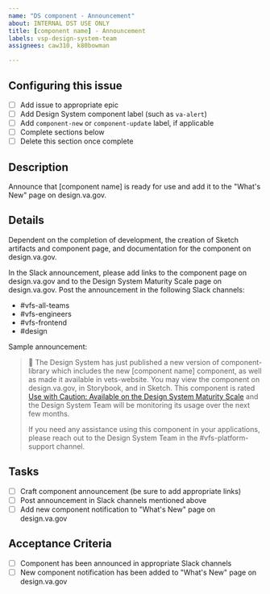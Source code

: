 ```yaml
---
name: "DS component - Announcement"
about: INTERNAL DST USE ONLY
title: [component name] - Announcement
labels: vsp-design-system-team
assignees: caw310, k80bowman

---
```


## Configuring this issue
- [ ] Add issue to appropriate epic
- [ ] Add Design System component label (such as `va-alert`)
- [ ] Add `component-new` or `component-update` label, if applicable
- [ ] Complete sections below
- [ ] Delete this section once complete

## Description
Announce that [component name] is ready for use and add it to the "What's New" page on design.va.gov.

## Details
Dependent on the completion of development, the creation of Sketch artifacts and component page, and documentation for the component on design.va.gov.

In the Slack announcement, please add links to the component page on design.va.gov and to the Design System Maturity Scale page on design.va.gov. Post the announcement in the following Slack channels:
- #vfs-all-teams
- #vfs-engineers
- #vfs-frontend
- #design

Sample announcement:
> :loudspeaker: The Design System has just published a new version of component-library which includes the new [component name] component, as well as made it available in vets-website. You may view the component on design.va.gov, in Storybook, and in Sketch. This component is rated [Use with Caution: Available on the Design System Maturity Scale](https://design.va.gov/about/maturity-scale#use-with-caution-available) and the Design System Team will be monitoring its usage over the next few months.
>
> If you need any assistance using this component in your applications, please reach out to the Design System Team in the #vfs-platform-support channel.

## Tasks
- [ ] Craft component announcement (be sure to add appropriate links)
- [ ] Post announcement in Slack channels mentioned above
- [ ] Add new component notification to "What's New" page on design.va.gov

## Acceptance Criteria
- [ ] Component has been announced in appropriate Slack channels
- [ ] New component notification has been added to "What's New" page on design.va.gov